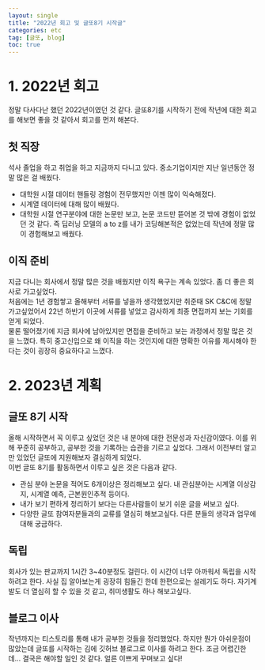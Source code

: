 ```yaml
---
layout: single
title: "2022년 회고 및 글또8기 시작글"
categories: etc
tag: [글또, blog]
toc: true
---
```


# 1. 2022년 회고
정말 다사다난 했던 2022년이였던 것 같다. 글또8기를 시작하기 전에 작년에 대한 회고를 해보면 좋을 것 같아서 회고를 먼저 해본다.

## 첫 직장
석사 졸업을 하고 취업을 하고 지금까지 다니고 있다. 중소기업이지만 지난 일년동안 정말 많은 걸 배웠다.
* 대학원 시절 데이터 핸들링 경험이 전무했지만 이젠 많이 익숙해졌다.
* 시계열 데이터에 대해 많이 배웠다.
* 대학원 시절 연구분야에 대한 논문만 보고, 논문 코드만 뜯어본 것 밖에 경험이 없었던 것 같다. 즉 딥러닝 모델의 a to z를 내가 코딩해본적은 없었는데 작년에 정말 많이 경험해보고 배웠다.

## 이직 준비
지금 다니는 회사에서 정말 많은 것을 배웠지만 이직 욕구는 계속 있었다. 좀 더 좋은 회사로 가고싶었다.  
처음에는 1년 경험쌓고 올해부터 서류를 넣을까 생각했었지만 취준때 SK C&C에 정말 가고싶었어서 22년 하반기 이곳에 서류를 넣었고 감사하게 최종 면접까지 보는 기회를 얻게 되었다.  
물론 떨어졌기에 지금 회사에 남아있지만 면접을 준비하고 보는 과정에서 정말 많은 것을 느꼈다. 특히 중고신입으로 왜 이직을 하는 것인지에 대한 명확한 이유를 제시해야 한다는 것이 굉장히 중요하다고 느꼈다.
# 2. 2023년 계획

## 글또 8기 시작
올해 시작하면서 꼭 이루고 싶었던 것은 내 분야에 대한 전문성과 자신감이였다. 이를 위해 꾸준히 공부하고, 공부한 것을 기록하는 습관을 기르고 싶었다. 그래서 이전부터 알고만 있었던 글또에 지원해보자 결심하게 되었다.  
이번 글또 8기를 활동하면서 이루고 싶은 것은 다음과 같다.
* 관심 분야 논문을 적어도 6개이상은 정리해보고 싶다. 내 관심분야는 시계열 이상감지, 시계열 예측, 근본원인추적 등이다.
* 내가 보기 편하게 정리하기 보다는 다른사람들이 보기 쉬운 글을 써보고 싶다.
* 다양한 글또 참여자분들과의 교류를 열심히 해보고싶다. 다른 분들의 생각과 업무에 대해 궁금하다.

## 독립
회사가 있는 판교까지 1시간 3~40분정도 걸린다. 이 시간이 너무 아까워서 독립을 시작하려고 한다. 사실 집 알아보는게 굉장히 힘들긴 한데 한편으로는 설레기도 하다. 자기계발도 더 열심히 할 수 있을 것 같고, 취미생활도 하나 해보고싶다.

## 블로그 이사
작년까지는 티스토리를 통해 내가 공부한 것들을 정리했었다. 하지만 뭔가 아쉬운점이 많았는데 글또를 시작하는 김에 깃허브 블로그로 이사를 하려고 한다. 조금 어렵긴한데... 결국은 해야할 일인 것 같다. 얼른 이쁘게 꾸며보고 싶다!


